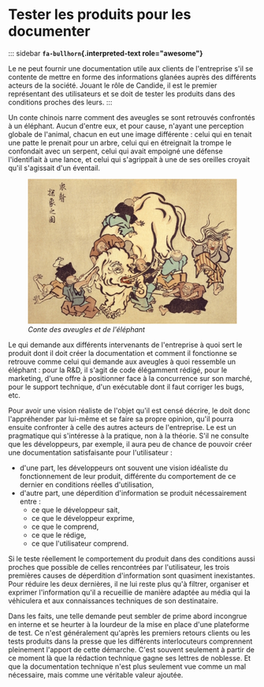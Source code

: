# Tester les produits pour les documenter

::: sidebar
**`fa-bullhorn`{.interpreted-text role="awesome"}**

Le ne peut fournir une documentation utile aux clients de l\'entreprise
s\'il se contente de mettre en forme des informations glanées auprès des
différents acteurs de la société. Jouant le rôle de Candide, il est le
premier représentant des utilisateurs et se doit de tester les produits
dans des conditions proches des leurs.
:::

Un conte chinois narre comment des aveugles se sont retrouvés confrontés
à un éléphant. Aucun d\'entre eux, et pour cause, n\'ayant une
perception globale de l\'animal, chacun en eut une image différente :
celui qui en tenait une patte le prenait pour un arbre, celui qui en
étreignait la trompe le confondait avec un serpent, celui qui avait
empoigné une défense l\'identifiait à une lance, et celui qui
s\'agrippait à une de ses oreilles croyait qu\'il s\'agissait d\'un
éventail.

<figure>
<img src="graphics/hanabusa-itcho.jpg"
alt="graphics/hanabusa-itcho.jpg" />
<figcaption><em>Conte des aveugles et de l'éléphant</em></figcaption>
</figure>

Le qui demande aux différents intervenants de l\'entreprise à quoi sert
le produit dont il doit créer la documentation et comment il fonctionne
se retrouve comme celui qui demande aux aveugles à quoi ressemble un
éléphant : pour la R&D, il s\'agit de code élégamment rédigé, pour le
marketing, d\'une offre à positionner face à la concurrence sur son
marché, pour le support technique, d\'un exécutable dont il faut
corriger les bugs, etc.

Pour avoir une vision réaliste de l\'objet qu\'il est censé décrire, le
doit donc l\'appréhender par lui-même et se faire sa propre opinion,
qu\'il pourra ensuite confronter à celle des autres acteurs de
l\'entreprise. Le est un pragmatique qui s\'intéresse à la pratique, non
à la théorie. S\'il ne consulte que les développeurs, par exemple, il
aura peu de chance de pouvoir créer une documentation satisfaisante pour
l\'utilisateur :

-   d\'une part, les développeurs ont souvent une vision idéaliste du
    fonctionnement de leur produit, différente du comportement de ce
    dernier en conditions réelles d\'utilisation,
-   d\'autre part, une déperdition d\'information se produit
    nécessairement entre :
    -   ce que le développeur sait,
    -   ce que le développeur exprime,
    -   ce que le comprend,
    -   ce que le rédige,
    -   ce que l\'utilisateur comprend.

Si le teste réellement le comportement du produit dans des conditions
aussi proches que possible de celles rencontrées par l\'utilisateur, les
trois premières causes de déperdition d\'information sont quasiment
inexistantes. Pour réduire les deux dernières, il ne lui reste plus
qu\'à filtrer, organiser et exprimer l\'information qu\'il a recueillie
de manière adaptée au média qui la véhiculera et aux connaissances
techniques de son destinataire.

Dans les faits, une telle demande peut sembler de prime abord incongrue
en interne et se heurter à la lourdeur de la mise en place d\'une
plateforme de test. Ce n\'est généralement qu\'après les premiers
retours clients ou les tests produits dans la presse que les différents
interlocuteurs comprennent pleinement l\'apport de cette démarche.
C\'est souvent seulement à partir de ce moment là que la rédaction
technique gagne ses lettres de noblesse. Et que la documentation
technique n\'est plus seulement vue comme un mal nécessaire, mais comme
une véritable valeur ajoutée.
